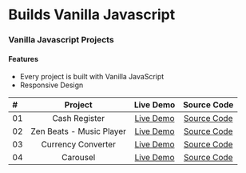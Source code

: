 # Builds Vanilla Javascript


### Vanilla Javascript Projects

#### Features

- Every project is built with Vanilla JavaScript
- Responsive Design



| #              |  Project              |  Live Demo                                                                       | Source Code |
| :------------- | :--------------------:| :------------------------------------------------------------------------------: |:------------------------------------------------------------------------------:|
|  01            | Cash Register         |[Live Demo](https://vaishnavme.github.io/builds-Javascript/Cash-Register/)        |[Source Code](https://github.com/vaishnavme/builds-Javascript/tree/main/Cash-Register)|
|  02            | Zen Beats - Music Player|[Live Demo](https://zenbeats.netlify.app/)        |[Source Code](https://github.com/vaishnavme/Zen-lofi-beats-player) |
|  03            | Currency Converter     |[Live Demo](https://vaishnavme.github.io/builds-Javascript/Currency-Converter/)  |[Source Code](https://github.com/vaishnavme/builds-Javascript/tree/main/Currency-Converter)|
|  04            | Carousel    |[Live Demo](https://vaishnavme.github.io/builds-Javascript/Carousel/)  |[Source Code](https://github.com/vaishnavme/builds-Javascript/tree/main/Carousel)|
